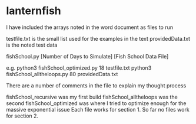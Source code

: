 # lanternfish
I have included the arrays noted in the word document as files to run

testfile.txt is the small list used for the examples in the text
providedData.txt is the noted test data

fishSchool.py [Number of Days to Simulate] [Fish School Data File]

e.g. 
python3 fishSchool_optimized.py 18 testfile.txt
python3 fishSchool_alltheloops.py 80 providedData.txt

There are a number of comments in the file to explain my thought process

fishSchool_recursive was my first build
fishSchool_alltheloops was the second
fishSchool_optimized was where I tried to optimize enough for the massive exponential issue
Each file works for section 1. So far no files work for section 2. 
